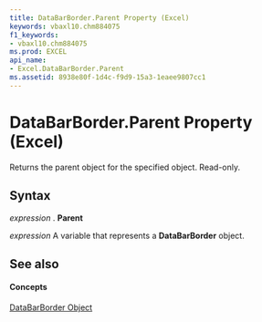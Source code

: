 ```yaml
---
title: DataBarBorder.Parent Property (Excel)
keywords: vbaxl10.chm884075
f1_keywords:
- vbaxl10.chm884075
ms.prod: EXCEL
api_name:
- Excel.DataBarBorder.Parent
ms.assetid: 8938e80f-1d4c-f9d9-15a3-1eaee9807cc1
---
```



# DataBarBorder.Parent Property (Excel)

Returns the parent object for the specified object. Read-only.


## Syntax

 _expression_ . **Parent**

 _expression_ A variable that represents a **DataBarBorder** object.


## See also


#### Concepts


[DataBarBorder Object](databarborder-object-excel.md)

